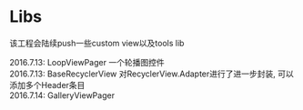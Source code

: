 # Libs
该工程会陆续push一些custom view以及tools lib 

2016.7.13: LoopViewPager 一个轮播图控件<br/>
2016.7.13: BaseRecyclerView 对RecyclerView.Adapter进行了进一步封装, 可以添加多个Header条目<br/>
2016.7.14: GalleryViewPager 

